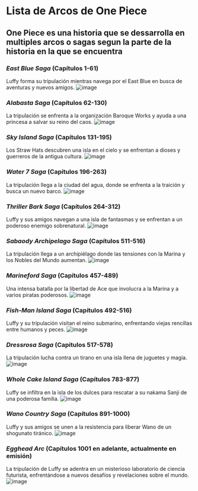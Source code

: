 # **Lista de Arcos de One Piece** 

## **One Piece es una historia que se dessarrolla en multiples arcos o sagas segun la parte de la historia en la que se encuentra**

### ***East Blue Saga*** (Capítulos 1-61)
Luffy forma su tripulación mientras navega por el East Blue en busca de aventuras y nuevos amigos. ![image](https://github.com/user-attachments/assets/e1ab2d83-26fe-4d9d-8f92-8198fde78386)


### ***Alabasta Saga*** (Capítulos 62-130)
La tripulación se enfrenta a la organización Baroque Works y ayuda a una princesa a salvar su reino del caos.   ![image](https://github.com/user-attachments/assets/961780f3-d3d7-47c9-9adc-8e06d2889c9e)


### ***Sky Island Saga*** (Capítulos 131-195)
Los Straw Hats descubren una isla en el cielo y se enfrentan a dioses y guerreros de la antigua cultura.   ![image](https://github.com/user-attachments/assets/738e3fc1-da97-4fa3-a687-b101421a27ea)


### ***Water 7 Saga*** (Capítulos 196-263)
La tripulación llega a la ciudad del agua, donde se enfrenta a la traición y busca un nuevo barco.   ![image](https://github.com/user-attachments/assets/0ae11492-8f2a-4f79-88cb-5e99e2ebc84c)


### ***Thriller Bark Saga*** (Capítulos 264-312)
Luffy y sus amigos navegan a una isla de fantasmas y se enfrentan a un poderoso enemigo sobrenatural.   ![image](https://github.com/user-attachments/assets/d6b8b612-b049-4084-b98e-9dc64d28ef26)


### ***Sabaody Archipelago Saga*** (Capítulos 511-516)
La tripulación llega a un archipiélago donde las tensiones con la Marina y los Nobles del Mundo aumentan.   ![image](https://github.com/user-attachments/assets/838d2bfe-6d89-4015-8e85-a7f555c05ecb)


### ***Marineford Saga*** (Capítulos 457-489)
Una intensa batalla por la libertad de Ace que involucra a la Marina y a varios piratas poderosos.   ![image](https://github.com/user-attachments/assets/c2ec27d1-5d24-43d0-a9ad-a1c380cf25d0)


### ***Fish-Man Island Saga*** (Capítulos 492-516)
Luffy y su tripulación visitan el reino submarino, enfrentando viejas rencillas entre humanos y peces.   ![image](https://github.com/user-attachments/assets/88e5a395-b061-4009-9e03-6a3530f3fedf)


### ***Dressrosa Saga*** (Capítulos 517-578)
La tripulación lucha contra un tirano en una isla llena de juguetes y magia.   ![image](https://github.com/user-attachments/assets/6623fe12-2776-4201-ab00-ca227b26a46a)


### ***Whole Cake Island Saga*** (Capítulos 783-877)
Luffy se infiltra en la isla de los dulces para rescatar a su nakama Sanji de una poderosa familia.   ![image](https://github.com/user-attachments/assets/10270c00-f882-43ef-8046-7cfc8738f4f9)


### ***Wano Country Saga*** (Capítulos 891-1000)
Luffy y sus amigos se unen a la resistencia para liberar Wano de un shogunato tiránico.  ![image](https://github.com/user-attachments/assets/3a1e01ed-fd6e-4a7d-9486-b24a0b1df146)


### ***Egghead Arc*** (Capítulos 1001 en adelante, actualmente en emisión)
La tripulación de Luffy se adentra en un misterioso laboratorio de ciencia futurista, enfrentándose a nuevos desafíos y revelaciones sobre el mundo. ![image](https://github.com/user-attachments/assets/6fa203a5-27fd-40a1-b041-48d51951c71b)

